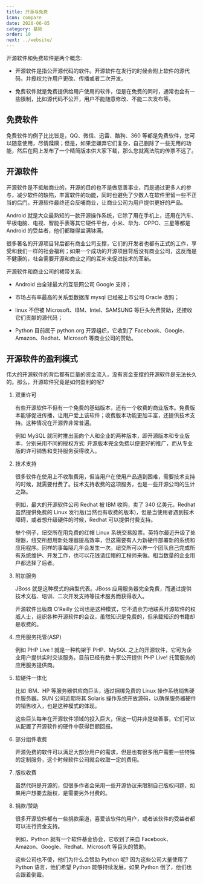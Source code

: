 ```yaml
---
title: 开源与免费
icon: compare
date: 2020-06-05
category: 基础
order: 10
next: ../website/
---
```


开源软件和免费软件是两个概念:

- 开源软件是指公开源代码的软件。开源软件在发行的时候会附上软件的源代码，并授权允许用户更改、传播或者二次开发。

- 免费软件就是免费提供给用户使用的软件，但是在免费的同时，通常也会有一些限制，比如源代码不公开，用户不能随意修改、不能二次发布等。

<!-- more -->

## 免费软件

免费软件的例子比比皆是，QQ、微信、迅雷、酷狗、360 等都是免费软件，您可以随意使用，尽情蹂躏；但是，如果您嫌弃它们复杂，自己删除了一些无用的功能，然后在网上发布了一个精简版本供大家下载，那么您就离法院的传票不远了。

## 开源软件

开源软件是不抵触商业的，开源的目的也不是做慈善事业，而是通过更多人的参与，减少软件的缺陷，丰富软件的功能，同时也避免了少数人在软件里留一些不正当的后门。开源软件最终还会反哺商业，让商业公司为用户提供更好的产品。

Android 就是大众最熟知的一款开源操作系统，它除了用在手机上，还用在汽车、平板电脑、电视、智能手表等其它硬件平台，小米、华为、OPPO、三星等都是 Android 的受益者，他们都赚得盆满钵满。

很多著名的开源项目背后都有商业公司支撑，它们的开发者也都有正式的工作，享受和我们一样的社会福利；如果一个成功的开源项目背后没有商业公司，这反而是不健康的，社会需要开源和商业之间的互补来促进技术的革新。

开源软件和商业公司的裙带关系:

- Android 由全球最大的互联网公司 Google 支持；

- 市场占有率最高的关系型数据库 mysql 已经被上市公司 Oracle 收购；

- linux 不但被 Microsoft、IBM、Intel、SAMSUNG 等巨头免费赞助，还接收它们贡献的源代码；

- Python 目前属于 python.org 开源组织，它收到了 Facebook、Google、Amazon、Redhat、Microsoft 等商业公司的赞助。

## 开源软件的盈利模式

伟大的开源软件的背后都有巨量的资金流入，没有资金支撑的开源软件是无法长久的。那么，开源软件究竟是如何盈利的呢?

1. 双重许可

   有些开源软件不但有一个免费的基础版本，还有一个收费的商业版本。免费版本能够促进传播，让用户爱上该软件；收费版本功能更加丰富，还提供技术支持。这种情况在开源界非常普遍。

   例如 MySQL 就同时推出面向个人和企业的两种版本，即开源版本和专业版本，分别采用不同的授权方式: 开源版本完全免费以便更好的推广，而从专业版的许可销售和支持服务获得收入。

1. 技术支持

   很多软件在使用上不收取费用，但当用户在使用产品遇到困难，需要技术支持的时候，就需要付费了。技术支持收费的这项服务，也是一些开源公司的生计之路。

   例如，最大的开源软件公司 Redhat 被 IBM 收购，卖了 340 亿美元。Redhat 虽然提供免费的 Linux 发行版(当然也有收费的版本)，但是当使用者遇到技术障碍，或者想升级硬件的时候，Redhat 可以提供付费支持。

   举个例子，纽交所在用免费的红帽 Linux 系统交易股票。英特尔最近升级了处理器，纽交所想用新处理器提高效率，但这需要有人为新硬件部署新的系统和应用程序。同样的事每隔几年会发生一次。纽交所可以养一个团队自己完成所有系统维护、开发工作，也可以花钱请红帽的工程师来做。相当数量的企业用户都选择了后者。

1. 附加服务

   JBoss 就是这种模式的典型代表。JBoss 应用服务器完全免费，而通过提供技术文档、培训、二次开发支持等技术服务而获得收入。

   开源软件出版商 O’Reilly 公司也是这种模式，它不遗余力地联系开源软件的权威人士，组织各种开源软件的会议，虽然知识是免费的，但承载知识的书籍却是收费的。

1. 应用服务托管(ASP)

   例如 PHP Live ! 就是一种构架于 PHP、MySQL 之上的开源软件，它可为企业用户提供实时交谈服务。目前已经有数十家公开提供 PHP Live! 托管服务的应用服务提供商。

1. 软硬件一体化

   比如 IBM、HP 等服务器供应商巨头，通过捆绑免费的 Linux 操作系统销售硬件服务器。SUN 公司近期将其 Solaris 操作系统开放源码，以确保服务器硬件的销售收入，也是这种模式的体现。

   这些巨头每年在开源软件领域的投入巨大，但这一切并非是做善事，它们可以从配置了开源软件的硬件中获得巨额回报。

1. 部分组件收费

   开源免费的软件可以满足大部分用户的需求，但是也有很多用户需要一些特殊的定制服务，这个时候软件公司就会收取一定的费用。

1. 版权收费

   虽然代码是开源的，但很多作者会采用一些开源协议来限制自己版权问题，如果用户想要去版权，是需要另外付费的。

1. 捐款/赞助

   很多开源软件都有一些捐款渠道，喜爱该软件的用户，或者该软件的受益者都可以进行资金支持。

   例如，Python 就有一个软件基金协会，它收到了来自 Facebook、Amazon、Google、Redhat、Microsoft 等巨头的赞助。

   这些公司也不傻，他们为什么会赞助 Python 呢? 因为这些公司大量使用了 Python 语言，他们希望 Python 能够持续发展，如果 Python 倒了，他们也会跟着倒霉。
